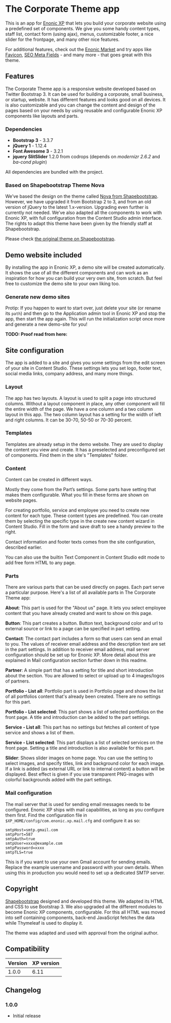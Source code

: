 # The Corporate Theme app

This is an app for [Enonic XP](https://www.enonic.com/) that lets you build your corporate website using a predefined set of components. We give you some handy content types, staff list, contact form (using ajax), menus, customizable footer, a nice slider for the frontpage, and many other nice features.

For additional features, check out the [Enonic Market](https://market.enonic.com/) and try apps like [Favicon](https://market.enonic.com/vendors/selbekk/io.selbekk.favicon), [SEO Meta Fields](https://market.enonic.com/vendors/enonic/com.enonic.app.metafields) - and many more - that goes great with this theme.

## Features

The Corporate Theme app is a responsive website developed based on Twitter Bootstrap 3. It can be used for building a corporate, small business, or startup, website. It has different features and looks good on all devices. It is also customizable and you can change the content and design of the pages based on your needs by using reusable and configurable Enonic XP components like layouts and parts.

### Dependencies

* **Bootstrap 3** - 3.3.7
* **jQuery 1** - 1.12.4
* **Font Awesome 3** - 3.2.1
* **jquery SlitSlider** 1.2.0 from codrops (depends on *modernizr 2.6.2* and *ba-cond plugin*)

All dependencies are bundled with the project.

### Based on Shapebootstrap Theme Nova

We’ve based the design on the theme called [Nova from Shapebootstrap](https://shapebootstrap.net/item/1524969-nova-multipurpose-site-template). However, we have upgraded it from Bootstrap 2 to 3, and from an old version of jQuery to the latest 1.x-version. Upgrading even further is currently not needed. We’ve also adapted all the components to work with Enonic XP, with full configuration from the Content Studio admin interface. The rights to adapt this theme have been given by the friendly staff at Shapebootstrap.

Please check [the original theme on Shapebootstrap](https://shapebootstrap.net/item/1524969-nova-multipurpose-site-template).

## Demo website included

By installing the app in Enonic XP, a demo site will be created automatically. It shows the use of all the different components and can work as an inspiration for how you can build your very own site, from scratch. But feel free to customize the demo site to your own liking too.

### Generate new demo sites

Protip: If you happen to want to start over, just delete your site (or rename its `path`) and then go to the Application admin tool in Enonic XP and stop the app, then start the app again. This will run the initialization script once more and generate a new demo-site for you!

**TODO: Proof read from here:**

## Site configuration

The app is added to a site and gives you some settings from the edit screen of your site in Content Studio. These settings lets you set logo, footer text, social media links, company address, and many more things.

### Layout

The app has two layouts. A layout is used to split a page into structured columns. Without a layout component in place, any other component will fill the entire width of the page. We have a one column and a two column layout in this app. The two column layout has a setting for the width of left and right columns. It can be 30-70, 50-50 or 70-30 percent.

### Templates

Templates are already setup in the demo website. They are used to display the content you view and create. It has a preselected and preconfigured set of components. Find them in the site's "Templates" folder.

### Content

Content can be created in different ways.

Mostly they come from the Part’s settings. Some parts have setting that makes them configurable. What you fill in these forms are shown on website pages.

For creating portfolio, service and employee you need to create new content for each type. These content types are predefined. You can create them by selecting the specific type in the create new content wizard in Content Studio. Fill in the form and save draft to see a handy preview to the right.

Contact information and footer texts comes from the site configuration, described earlier.

You can also use the builtin Text Component in Content Studio edit mode to add free form HTML to any page.

### Parts

There are various parts that can be used directly on pages. Each part serve a particular purpose. Here's a list of all available parts in The Corporate Theme app:

**About**: This part is used for the "About us" page. It lets you select employee content that you have already created and  want to show on this page.

**Button**: This part creates a button. Button text, background color and url to external source or link to a page can be specified in part setting.

**Contact**: The contact part includes a form so that users can send an email to you. The values of receiver email address and the description text are set in the part settings. In addition to receiver email address, mail server configuration should be set up for Enonic XP. More detail about this are explained in Mail configuration section further down in this readme.

**Partner**: A simple part that has a setting for title and short introduction about the section. You are allowed to select or upload up to 4 images/logos of partners.

**Portfolio - List all**: Portfolio part is used in Portfolio page and shows the list of all portfolios content that's already been created. There are no settings for this part.

**Portfolio - List selected**: This part shows a list of selected portfolios on the front page. A title and introduction can be added to the part settings.

**Service - List all**: This part has no settings but fetches all content of type service and shows a list of them.

**Service - List selected**: This part displays a list of selected services on the front page. Setting a title and introduction is also available for this part.

**Slider**: Shows slider images on home page. You can use the setting to select images, and specify titles, link and background color for each image. If a link is added (as external URL or link to internal content) a button will be displayed. Best effect is given if you use transparent PNG-images with colorful backgrounds added with the part settings.

### Mail configuration

The mail server that is used for sending email messages needs to be configured. Enonic XP ships with mail capabilities, as long as you configure them first. Find the configuration file in `$XP_HOME/config/com.enonic.xp.mail.cfg` and configure it as so:

```
smtpHost=smtp.gmail.com
smtpPort=587
smtpAuth=true
smtpUser=xxxx@example.com
smtpPassword=xxxx
smtpTLS=true
```

This is if you want to use your own Gmail account for sending emails. Replace the example username and password with your own details. When using this in production you would need to set up a dedicated SMTP server.

## Copyright

[Shapebootstrap](https://shapebootstrap.net/) designed and developed this theme. We adapted its HTML and CSS to use Bootstrap 3. We also upgraded all the different modules to become Enonic XP components, configurable. For this all HTML was moved into self containing components, back-end JavaScript fetches the data while Thymeleaf is used to display it.

The theme was adapted and used with approval from the original author.

## Compatibility

| Version       | XP version |
| ------------- | ---------- |
| 1.0.0         | 6.11      |

## Changelog

### 1.0.0

* Initial release
